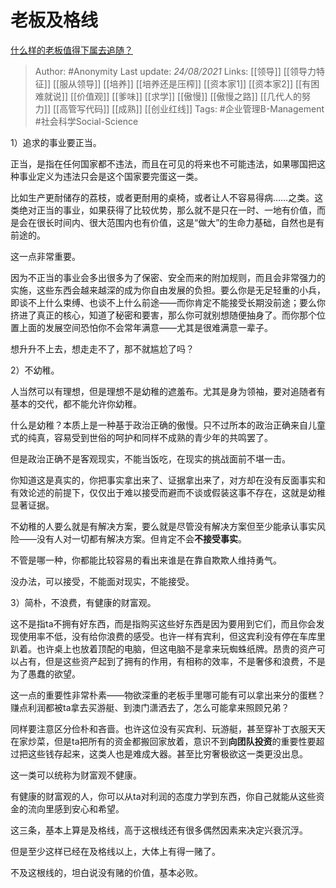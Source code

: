 # 老板及格线
[什么样的老板值得下属去追随？](https://www.zhihu.com/question/20007751/answer/2076599663)


> Author: #Anonymity 
Last update: *24/08/2021* 
Links: [[领导]] [[领导力特征]] [[服从领导]] [[培养]] [[培养还是压榨]] [[资本家1]] [[资本家2]] [[有困难就说]] [[价值观]] [[爹味]] [[求学]] [[傲慢]] [[傲慢之路]] [[几代人的努力]] [[高管写代码]] [[成熟]] [[创业红线]]
Tags: #企业管理B-Management #社会科学Social-Science 
  

1）追求的事业要正当。

正当，是指在任何国家都不违法，而且在可见的将来也不可能违法，如果哪国把这种事业定义为违法只会是这个国家要完蛋这一类。

比如生产更耐储存的荔枝，或者更耐用的桌椅，或者让人不容易得病……之类。这类绝对正当的事业，如果获得了比较优势，那么就不是只在一时、一地有价值，而是会在很长时间内、很大范围内也有价值，这是“做大”的生命力基础，自然也是有前途的。

这一点非常重要。

因为不正当的事业会多出很多为了保密、安全而来的附加规则，而且会非常强力的实施，这些东西会越来越深的成为你自由发展的负担。要么你是无足轻重的小兵，即谈不上什么束缚、也谈不上什么前途——而你肯定不能接受长期没前途；要么你挤进了真正的核心，知道了秘密和要害，那么你可就别想随便抽身了。而你那个位置上面的发展空间恐怕你不会常年满意——尤其是很难满意一辈子。

想升升不上去，想走走不了，那不就尴尬了吗？

2）不幼稚。

人当然可以有理想，但是理想不是幼稚的遮羞布。尤其是身为领袖，要对追随者有基本的交代，都不能允许你幼稚。

什么是幼稚？本质上是一种基于政治正确的傲慢。只不过所本的政治正确来自儿童式的纯真，容易受到世俗的呵护和同样不成熟的青少年的共鸣罢了。

但是政治正确不是客观现实，不能当饭吃，在现实的挑战面前不堪一击。

你知道这是真实的，你把事实拿出来了、证据拿出来了，对方却在没有反面事实和有效论述的前提下，仅仅出于难以接受而避而不谈或假装这事不存在，这就是幼稚显著证据。

不幼稚的人要么就是有解决方案，要么就是尽管没有解决方案但至少能承认事实风险——没有人对一切都有解决方案。但肯定不会**不接受事实**。

不管是哪一种，你都能比较容易的看出来谁是在靠自欺欺人维持勇气。

没办法，可以接受，不能面对现实，不能接受。

3）简朴，不浪费，有健康的财富观。

这不是指ta不拥有好东西，而是指购买这些好东西是因为要用到它们，而且你会发现使用率不低，没有给你浪费的感受。也许一样有宾利，但这宾利没有停在车库里趴着。也许桌上也放着顶配的电脑，但这电脑不是拿来玩蜘蛛纸牌。昂贵的资产可以占有，但是这些资产起到了拥有的作用，有相称的效率，不是奢侈和浪费，不是为了愚蠢的欲望。

这一点的重要性非常朴素——物欲深重的老板手里哪可能有可以拿出来分的蛋糕？赚点利润都被ta拿去买游艇、到澳门潇洒去了，怎么可能拿来照顾兄弟？

同样要注意区分俭朴和吝啬。也许这位没有买宾利、玩游艇，甚至穿补丁衣服天天在家炒菜，但是ta把所有的资金都搬回家放着，意识不到**向团队投资**的重要性要超过把这些钱存起来，这类人也是难成大器。甚至比穷奢极欲这一类更没出息。

这一类可以统称为财富观不健康。

有健康的财富观的人，你可以从ta对利润的态度力学到东西，你自己就能从这些资金的流向里感到安心和希望。

这三条，基本上算是及格线，高于这根线还有很多偶然因素来决定兴衰沉浮。

但是至少这样已经在及格线以上，大体上有得一赌了。

不及这根线的，坦白说没有赌的价值，基本必败。